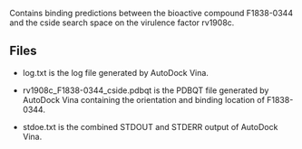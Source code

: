 Contains binding predictions between the bioactive compound F1838-0344 and the cside search space on the virulence factor rv1908c.

## Files

- log.txt is the log file generated by AutoDock Vina.

- rv1908c_F1838-0344_cside.pdbqt is the PDBQT file generated by AutoDock Vina containing the orientation and binding location of F1838-0344.

- stdoe.txt is the combined STDOUT and STDERR output of AutoDock Vina.

